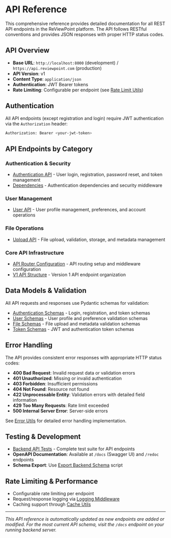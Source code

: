# API Reference

This comprehensive reference provides detailed documentation for all REST API endpoints in the ReViewPoint platform. The API follows RESTful conventions and provides JSON responses with proper HTTP status codes.

## API Overview

- **Base URL**: `http://localhost:8000` (development) / `https://api.reviewpoint.com` (production)
- **API Version**: v1
- **Content Type**: `application/json`
- **Authentication**: JWT Bearer tokens
- **Rate Limiting**: Configurable per endpoint (see [Rate Limit Utils](backend/src/utils/rate_limit.py.md))

## Authentication

All API endpoints (except registration and login) require JWT authentication via the `Authorization` header:

```bash
Authorization: Bearer <your-jwt-token>
```

## API Endpoints by Category

### Authentication & Security
- [Authentication API](backend/src/api/v1/auth.py.md) - User login, registration, password reset, and token management
- [Dependencies](backend/src/api/deps.py.md) - Authentication dependencies and security middleware

### User Management
- [User API](backend/src/api/v1/users.py.md) - User profile management, preferences, and account operations

### File Operations
- [Upload API](backend/src/api/v1/uploads.py.md) - File upload, validation, storage, and metadata management

### Core API Infrastructure
- [API Router Configuration](backend/src/api/__init__.py.md) - API routing setup and middleware configuration
- [V1 API Structure](backend/src/api/v1/__init__.py.md) - Version 1 API endpoint organization

## Data Models & Validation

All API requests and responses use Pydantic schemas for validation:

- [Authentication Schemas](backend/src/schemas/auth.py.md) - Login, registration, and token schemas
- [User Schemas](backend/src/schemas/user.py.md) - User profile and preference validation schemas  
- [File Schemas](backend/src/schemas/file.py.md) - File upload and metadata validation schemas
- [Token Schemas](backend/src/schemas/token.py.md) - JWT and authentication token schemas

## Error Handling

The API provides consistent error responses with appropriate HTTP status codes:

- **400 Bad Request**: Invalid request data or validation errors
- **401 Unauthorized**: Missing or invalid authentication
- **403 Forbidden**: Insufficient permissions
- **404 Not Found**: Resource not found
- **422 Unprocessable Entity**: Validation errors with detailed field information
- **429 Too Many Requests**: Rate limit exceeded
- **500 Internal Server Error**: Server-side errors

See [Error Utils](backend/src/utils/errors.py.md) for detailed error handling implementation.

## Testing & Development

- [Backend API Tests](backend/tests/README.md) - Complete test suite for API endpoints
- **OpenAPI Documentation**: Available at `/docs` (Swagger UI) and `/redoc` endpoints
- **Schema Export**: Use [Export Backend Schema](scripts/export-backend-schema.py.md) script

## Rate Limiting & Performance

- Configurable rate limiting per endpoint
- Request/response logging via [Logging Middleware](backend/src/middlewares/logging.py.md)
- Caching support through [Cache Utils](backend/src/utils/cache.py.md)

---

*This API reference is automatically updated as new endpoints are added or modified. For the most current API schema, visit the `/docs` endpoint on your running backend server.*

